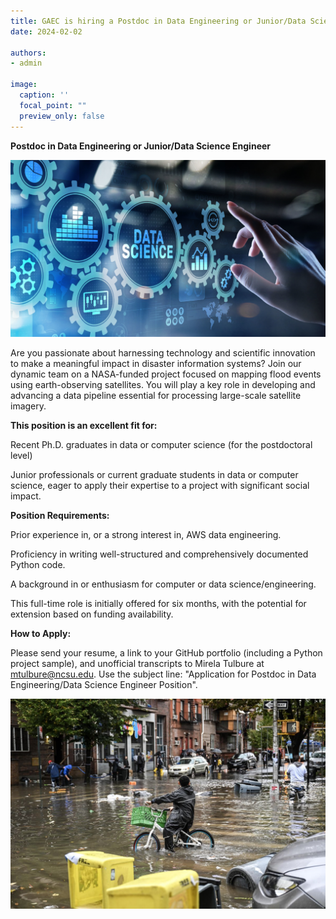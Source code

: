 ```yaml
---
title: GAEC is hiring a Postdoc in Data Engineering or Junior/Data Science Engineer
date: 2024-02-02

authors:
- admin

image:
  caption: ''
  focal_point: ""
  preview_only: false
---
```


**Postdoc in Data Engineering or Junior/Data Science Engineer**
<!--more-->
<img src="Image_data_eng.jpg" alt="image is not available">

Are you passionate about harnessing technology and scientific innovation to make a meaningful impact in disaster information systems? Join our dynamic team on a  NASA-funded project focused on mapping flood events using earth-observing satellites. You will play a key role in developing and advancing a data pipeline essential for processing large-scale satellite imagery.

**This position is an excellent fit for:**

Recent Ph.D. graduates in data or computer science (for the postdoctoral level)

Junior professionals or current graduate students in data or computer science, eager to apply their expertise to a project with significant social impact.

**Position Requirements:**

Prior experience in, or a strong interest in, AWS data engineering.

Proficiency in writing well-structured and comprehensively documented Python code.

A background in or enthusiasm for computer or data science/engineering.

This full-time role is initially offered for six months, with the potential for extension based on funding availability.

**How to Apply:**

Please send your resume, a link to your GitHub portfolio (including a Python project sample), and unofficial transcripts to Mirela Tulbure at mtulbure@ncsu.edu. Use the subject line: "Application for Postdoc in Data Engineering/Data Science Engineer Position".

<!--more-->
<img src="Flood_img.jpg" alt="image is not available">